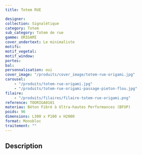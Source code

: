 ```yaml
---
title: Totem RUE

designer:
collection: Signalétique
category: Totem
sub_category: Totem de rue
gamme: ORIGAMI
cover_undertext: Le minimaliste
motifs:
motif_vegetal:
motif_window:
portes:
bal:
personnalisation: oui
cover_image: "/produits/cover_image/totem-rue-origami.jpg"
carousel:
    - "/produits/totem-rue-origami.jpg"
    - "/produits/totem-rue-origami-passage-pieton-flou.jpg"
filaire:
    - "/produits/filaires/filaire-totem-rue-origami.png"
reference: TOORIGA0101
materiau: Béton Fibré à Ultra-hautes Performances (BFUP)
poids: 96
dimensions: L300 x P100 x H2000
format: Monobloc
traitement: ""
---
```


## Description
